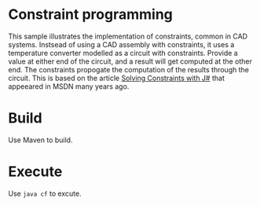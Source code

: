 # Constraint programming
This sample illustrates the implementation of constraints, common in CAD systems. Instsead of using a CAD assembly with constraints, it uses a temperature converter modelled as a circuit with constraints. Provide a value at either end of the circuit, and a result will get computed at the other end. The constraints propogate the computation of the results through the circuit. This is based on the article [Solving Constraints with J#](https://web.archive.org/web/20050409074523/http://msdn.microsoft.com:80/library/en-us/dv_vstechart/html/bjConstraints.asp) that appeeared in MSDN many years ago.

# Build
Use Maven to build.

# Execute
Use ```java cf``` to excute.

